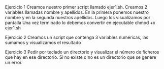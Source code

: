 Ejercicio 1
Creamos nuestro primer script llamado ejer1.sh.
Creamos 2 variables llamadas nombre y apellidos. En la primera ponemos nuestro nombre y en la segunda nuestros apellidos.
Luego los visualizamos por pantalla
Una vez terminado lo debemos convertir en ejecutable
chmod +x ejer1.sh 

Ejercicio 2
Creamos un script que contenga 3 variables numéricas, las sumamos y
visualizamos el resultado

Ejercicio 3
Pedir por teclado un directorio y visualizar el número de ficheros que hay en ese directorio. Si no existe o no es un directorio que se genere un error.
